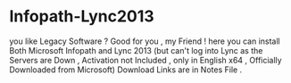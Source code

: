 # Infopath-Lync2013
you like Legacy Software ? Good for you , my Friend ! here you can install Both Microsoft Infopath and Lync 2013 (but can't log into Lync as the Servers are Down , Activation not Included , only in English x64 , Officially Downloaded from Microsoft)
Download Links are in Notes File .
